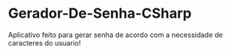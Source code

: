 # Gerador-De-Senha-CSharp

Aplicativo feito para gerar senha de acordo com a necessidade de caracteres do usuario!
